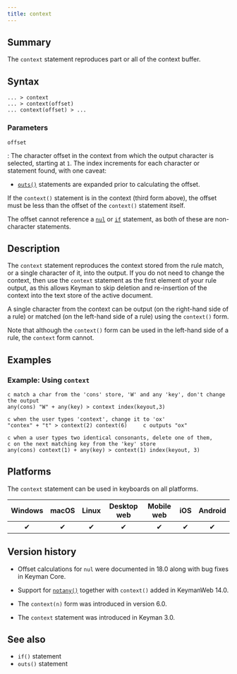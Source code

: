 ```yaml
---
title: context
---
```


## Summary

The `context` statement reproduces part or all of the context buffer.

## Syntax

```
... > context
... > context(offset)
... context(offset) > ...
```

### Parameters

`offset`

: The character offset in the context from which the output character is
  selected, starting at `1`. The index increments for each character or
  statement found, with one caveat:

  - [`outs()`](outs) statements are expanded prior to calculating the offset.

  If the `context()` statement is in the context (third form above), the offset
  must be less than the offset of the `context()` statement itself.

  The offset cannot reference a [`nul`](nul) or [`if`](if) statement, as both of
  these are non-character statements.

## Description

The `context` statement reproduces the context stored from the rule match, or a
single character of it, into the output. If you do not need to change the context,
then use the `context` statement as the first element of your rule output, as
this allows Keyman to skip deletion and re-insertion of the context into the
text store of the active document.

A single character from the context can be output (on the right-hand side of a
rule) or matched (on the left-hand side of a rule) using the `context()` form.

Note that although the `context()` form can be used in the left-hand side of a
rule, the `context` form cannot.

## Examples

### Example: Using `context`

```
c match a char from the 'cons' store, 'W' and any 'key', don't change the output
any(cons) "W" + any(key) > context index(keyout,3)

c when the user types 'context', change it to 'ox'
"contex" + "t" > context(2) context(6)     c outputs "ox"

c when a user types two identical consonants, delete one of them,
c on the next matching key from the 'key' store
any(cons) context(1) + any(key) > context(1) index(keyout, 3)
```

## Platforms

The `context` statement can be used in keyboards on all platforms.

| Windows | macOS | Linux | Desktop web | Mobile web | iOS | Android |
|:-------:|:-----:|:-----:|:-----------:|:----------:|:---:|:-------:|
| ✔       | ✔     | ✔     | ✔           | ✔          | ✔   | ✔       |

## Version history

- Offset calculations for `nul` were documented in 18.0 along with bug fixes in
  Keyman Core.

- Support for [`notany()`](notany) together with `context()` added in KeymanWeb
  14.0.

- The `context(n)` form was introduced in version 6.0.

- The `context` statement was introduced in Keyman 3.0.

## See also

- `if()` statement
- `outs()` statement
